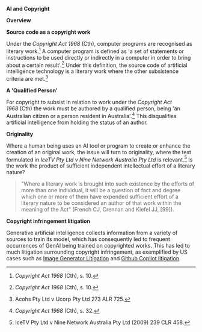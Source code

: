 **AI and Copyright**

**Overview**

**Source code as a copyright work**

Under the *Copyright Act 1968* (Cth), computer programs are recognised
as literary work.[^1] A computer program is defined as 'a set of
statements or instructions to be used directly or indirectly in a
computer in order to bring about a certain result'.[^2] Under this
definition, the source code of artificial intelligence technology is a
literary work where the other subsistence criteria are met.[^3]

**A 'Qualified Person'**

For copyright to subsist in relation to work under the *Copyright Act
1968* (Cth) the work must be authored by a qualified person, being 'an
Australian citizen or a person resident in Australia'.[^4] This
disqualifies artificial intelligence from holding the status of an
author.

**Originality**

Where a human being uses an AI tool or program to create or enhance the
creation of an original work, the issue will turn to originality, where
the test formulated in *IceTV Pty Ltd v Nine Network Australia Pty Ltd*
is relevant.[^5] Is the work the product of sufficient independent
intellectual effort of a literary nature?

> "Where a literary work is brought into such existence by the efforts
> of more than one individual, it will be a question of fact and degree
> which one or more of them have expended sufficient effort of a
> literary nature to be considered an author of that work within the
> meaning of the Act" (French CJ, Crennan and Kiefel JJ, \[99\]).

**Copyright infringement litigation**

Generative artificial intelligence collects information from a variety
of sources to train its model, which has consequently led to frequent
occurrences of GenAI being trained on copyrighted works. This has led to
much litigation surrounding copyright infringement, as exemplified by US
cases such as [Image Generator
Litigation](https://imagegeneratorlitigation.com/) and [Github Copilot
litigation](https://githubcopilotlitigation.com/).

[^1]: *Copyright Act 1968* (Cth), s. 10.

[^2]: *Copyright Act 1968* (Cth), s. 10.

[^3]: Acohs Pty Ltd v Ucorp Pty Ltd 273 ALR 725.

[^4]: *Copyright Act 1968* (Cth), s. 32.

[^5]: IceTV Pty Ltd v Nine Network Australia Pty Ltd (2009) 239 CLR 458.
